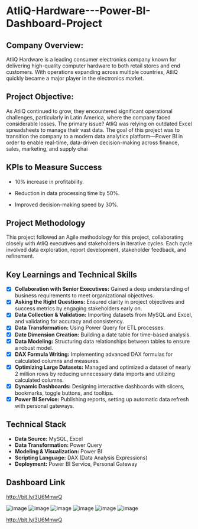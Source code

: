 # AtliQ-Hardware---Power-BI-Dashboard-Project

## **Company Overview:**

AtliQ Hardware is a leading consumer electronics company known for delivering high-quality computer hardware to both retail stores and end customers. With operations expanding across multiple countries, AtliQ quickly became a major player in the electronics market.

## **Project Objective:**

As AtliQ continued to grow, they encountered significant operational challenges, particularly in Latin America, where the company faced considerable losses. The primary issue? AtliQ was relying on outdated Excel spreadsheets to manage their vast data. The goal of this project was to transition the company to a modern data analytics platform—Power BI in order to enable real-time, data-driven decision-making across finance, sales, marketing, and supply chai

## **KPIs to Measure Success**

- 10% increase in profitability.
  
- Reduction in data processing time by 50%.
  
- Improved decision-making speed by 30%.

## **Project Methodology**

This project followed an Agile methodology for this project, collaborating closely with AtliQ executives and stakeholders in iterative cycles. Each cycle involved data exploration, report development, stakeholder feedback, and refinement.

## **Key Learnings and Technical Skills**

- [x] **Collaboration with Senior Executives:** Gained a deep understanding of business requirements to meet organizational objectives.
- [x] **Asking the Right Questions:** Ensured clarity in project objectives and success metrics by engaging stakeholders early on.
- [x]	**Data Collection & Validation:** Importing datasets from MySQL and Excel, and validating for accuracy and consistency.
- [x]	**Data Transformation:** Using Power Query for ETL processes.
- [x]	**Date Dimension Creation:** Building a date table for time-based analysis.
- [x]	**Data Modeling:** Structuring data relationships between tables to ensure a robust model.
- [x]	**DAX Formula Writing:** Implementing advanced DAX formulas for calculated columns and measures.
- [x]	**Optimizing Large Datasets:** Managed and optimized a dataset of nearly 2 million rows by reducing unnecessary data imports and utilizing calculated columns.
- [x]	**Dynamic Dashboards:** Designing interactive dashboards with slicers, bookmarks, toggle buttons, and tooltips.
- [x]	**Power BI Service:** Publishing reports, setting up automatic data refresh with personal gateways.

## **Technical Stack**

- **Data Source:** MySQL, Excel
- **Data Transformation:** Power Query
- **Modeling & Visualization:** Power BI
- **Scripting Language:** DAX (Data Analysis Expressions)
- **Deployment:** Power BI Service, Personal Gateway

## **Dashboard Link**

http://bit.ly/3U6MmwQ

![image](https://github.com/user-attachments/assets/e6adf9aa-1fc0-45d3-baf8-3232dbda8126)
![image](https://github.com/user-attachments/assets/95b1b4cc-9b87-49d0-b8c2-112ad8c203ed)
![image](https://github.com/user-attachments/assets/653c6bfb-9466-4d0c-a8ed-f49a405b45c1)
![image](https://github.com/user-attachments/assets/483a666f-bbfc-476c-b066-cb417470a314)
![image](https://github.com/user-attachments/assets/c7ffb5b5-998c-4944-abd1-a7f54d72faa0)
![image](https://github.com/user-attachments/assets/b6c32bd2-7cd1-4c49-81b0-ad2cbf679ad4)

http://bit.ly/3U6MmwQ







  









    

      
